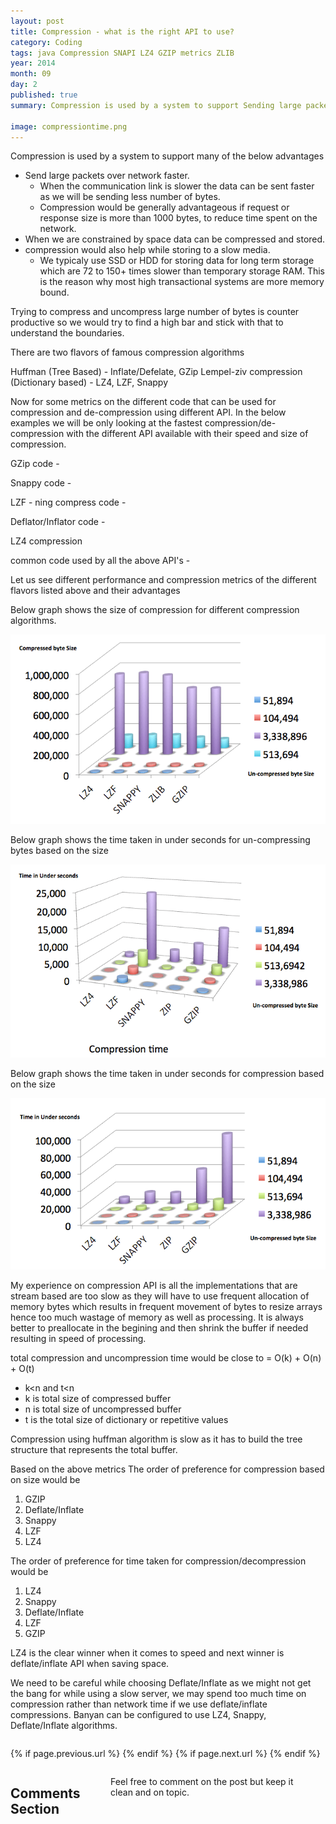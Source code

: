 ```yaml
---
layout: post
title: Compression - what is the right API to use?
category: Coding
tags: java Compression SNAPI LZ4 GZIP metrics ZLIB 
year: 2014
month: 09
day: 2
published: true
summary: Compression is used by a system to support Sending large packets over network faster. When the communication link is slower the data can be sent faster as we will be sending less number of bytes. Compression would be generally advantageous if request or response size is more than 1000 bytes, to reduce time spent on the network. 

image: compressiontime.png
---
```


Compression is used by a system to support many of the below advantages

* Send large packets over network faster.
    * When the communication link is slower the data can be sent faster as we will be sending less number of bytes. 
    * Compression would be generally advantageous if request or response size is more than 1000 bytes, to reduce time spent on the network. 
* When we are constrained by space data can be compressed and stored.
* compression would also help while storing to a slow media.
	* We typicaly use SSD or HDD for storing data for long term storage which are 72 to 150+ times slower than temporary storage RAM. This is the reason why most high transactional systems are more memory bound.

Trying to compress and uncompress large number of bytes is counter productive so we would try to find a high bar and stick with that to understand the boundaries.

There are two flavors of famous compression algorithms

Huffman (Tree Based) - Inflate/Defelate, GZip 
Lempel-ziv compression (Dictionary based) - LZ4, LZF, Snappy  

Now for some metrics on the different code that can be used for compression and de-compression using different API. In the below examples we will be only looking at the fastest compression/de-compression with the different API available with their speed and size of compression.

GZip code -
<script src="https://gist.github.com/vallur/dd9c25923548d0c3b4d1.js"></script>

Snappy code -
<script src="https://gist.github.com/vallur/0c0c552fd3e7f650570d.js"></script>

LZF - ning compress code - 
<script src="https://gist.github.com/vallur/b693eb7fa1cb84b71995.js"></script>

Deflator/Inflator code - 
<script src="https://gist.github.com/vallur/fa2b95100a51afa856d1.js"></script>

LZ4 compression
<script src="https://gist.github.com/vallur/a39ff248e98be4c1146c.js"></script>

common code used by all the above API's -
<script src="https://gist.github.com/vallur/6b33e8f2db1bbbf3f26a.js"></script>
  
Let us see different performance and compression metrics of the different flavors listed above and their advantages
 
Below graph shows the size of compression for different compression algorithms. 

 ![compression size](/img/posts/compresssize.png)

Below graph shows the time taken in under seconds for un-compressing bytes based on the size 

 ![un-compression size](/img/posts/compressiontime.png)

Below graph shows the time taken in under seconds for compression based on the size

 ![compression size](/img/posts/uncompresstime.png)
 
My experience on compression API is all the implementations that are stream based are too slow as they will have to use frequent allocation of memory bytes which results in frequent movement of bytes to resize arrays 
hence too much wastage of memory as well as processing. It is always better to preallocate in the begining and then shrink the buffer if needed resulting in speed of processing. 

total compression and uncompression time would be close to =  O(k) + O(n) + O(t)
- k<n and t<n
- k is total size of compressed buffer
- n is total size of uncompressed buffer
- t is the total size of dictionary or repetitive values

Compression using huffman algorithm is slow as it has to build the tree structure that represents the total buffer.

Based on the above metrics 
The order of preference for compression based on size would be 

1. GZIP
2. Deflate/Inflate
3. Snappy
4. LZF
5. LZ4

The order of preference for time taken for compression/decompression would be 

1. LZ4
2. Snappy
3. Deflate/Inflate
4. LZF
5. GZIP

LZ4 is the clear winner when it comes to speed and next winner is deflate/inflate API when saving space.

We need to be careful while choosing Deflate/Inflate as we might not get the bang for while using a slow server, we may spend too much time on compression rather than network time if we use deflate/inflate compressions. Banyan can be configured to use LZ4, Snappy, Deflate/Inflate algorithms.

<div class="row">	
	<div class="span9 column">
			<p class="pull-right">{% if page.previous.url %} <a href="{{page.previous.url}}" title="Previous Post: {{page.previous.title}}"><i class="icon-chevron-left"></i></a> 	{% endif %}   {% if page.next.url %} 	<a href="{{page.next.url}}" title="Next Post: {{page.next.title}}"><i class="icon-chevron-right"></i></a> 	{% endif %} </p>  
	</div>
</div>

<div class="row">	
    <div class="span9 columns">    
		<h2>Comments Section</h2>
	    <p>Feel free to comment on the post but keep it clean and on topic.</p>	
		<div id="fb-root"></div>
<script>(function(d, s, id) {
  var js, fjs = d.getElementsByTagName(s)[0];
  if (d.getElementById(id)) return;
  js = d.createElement(s); js.id = id;
  js.src = "//connect.facebook.net/en_US/sdk.js#xfbml=1&version=v2.0";
  fjs.parentNode.insertBefore(js, fjs);
}(document, 'script', 'facebook-jssdk'));</script>
<div class="fb-comments" data-href="http://vallur.github.io{{ page.url }}" data-numposts="5" data-width="700" data-colorscheme="light"></div>
</div>

<!-- Twitter -->
<script>!function(d,s,id){var js,fjs=d.getElementsByTagName(s)[0];if(!d.getElementById(id)){js=d.createElement(s);js.id=id;js.src="//platform.twitter.com/widgets.js";fjs.parentNode.insertBefore(js,fjs);}}(document,"script","twitter-wjs");</script>

<!-- Google + -->
<script type="text/javascript">
  (function() {
    var po = document.createElement('script'); po.type = 'text/javascript'; po.async = true;
    po.src = 'https://apis.google.com/js/plusone.js';
    var s = document.getElementsByTagName('script')[0]; s.parentNode.insertBefore(po, s);
  })();
</script>
